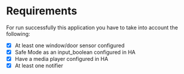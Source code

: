 # Requirements

For run successfully this application you have to take into account the following:

- [x] At least one window/door sensor configured
- [x] Safe Mode as an input_boolean configured in HA
- [x] Have a media player configured in HA
- [x] At least one notifier
